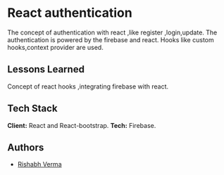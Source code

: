 
# React authentication

The concept of authentication with react ,like register
,login,update. The authentication is powered by the firebase
and react. Hooks like custom hooks,context provider are used.

## Lessons Learned

Concept of react hooks ,integrating firebase with react.


  
## Tech Stack

**Client:** React and React-bootstrap.
**Tech:** Firebase.


  
## Authors

- [Rishabh Verma](https://www.github.com/aryan2621)

  
